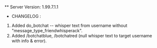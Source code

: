 ** Server Version: 1.99.7.1.1

- CHANGELOG :
1. Added do_botchat -- whisper text from username without "message_type_friendwhisperack".
2. Added /botchatblue, /botchatred (null whisper text to target username with info & error).
